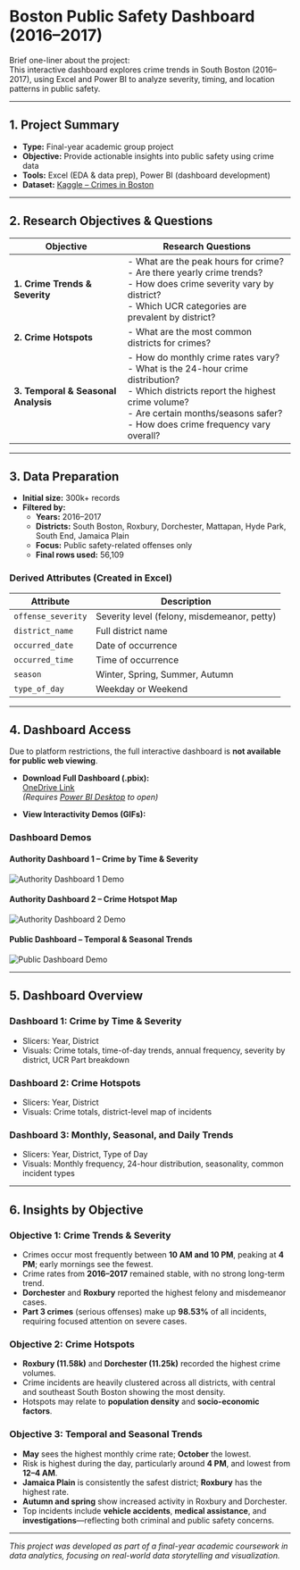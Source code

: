 # Boston Public Safety Dashboard (2016–2017)

Brief one-liner about the project:  
This interactive dashboard explores crime trends in South Boston (2016–2017), using Excel and Power BI to analyze severity, timing, and location patterns in public safety.

---

## 1. Project Summary

- **Type:** Final-year academic group project
- **Objective:** Provide actionable insights into public safety using crime data
- **Tools:** Excel (EDA & data prep), Power BI (dashboard development)
- **Dataset:** [Kaggle – Crimes in Boston](https://www.kaggle.com/datasets/AnalyzeBoston/crimes-in-boston)

---

## 2. Research Objectives & Questions

| Objective | Research Questions |
|----------|--------------------|
| **1. Crime Trends & Severity** | - What are the peak hours for crime?<br>- Are there yearly crime trends?<br>- How does crime severity vary by district?<br>- Which UCR categories are prevalent by district? |
| **2. Crime Hotspots** | - What are the most common districts for crimes? |
| **3. Temporal & Seasonal Analysis** | - How do monthly crime rates vary?<br>- What is the 24-hour crime distribution?<br>- Which districts report the highest crime volume?<br>- Are certain months/seasons safer?<br>- How does crime frequency vary overall? |

---

## 3. Data Preparation

- **Initial size:** 300k+ records
- **Filtered by:**
  - **Years:** 2016–2017
  - **Districts:** South Boston, Roxbury, Dorchester, Mattapan, Hyde Park, South End, Jamaica Plain
  - **Focus:** Public safety-related offenses only
  - **Final rows used:** 56,109

### Derived Attributes (Created in Excel)

| Attribute         | Description                              |
|------------------|-------------------------------------------|
| `offense_severity` | Severity level (felony, misdemeanor, petty) |
| `district_name`   | Full district name                       |
| `occurred_date`   | Date of occurrence                       |
| `occurred_time`   | Time of occurrence                       |
| `season`          | Winter, Spring, Summer, Autumn           |
| `type_of_day`     | Weekday or Weekend                       |

---

## 4. Dashboard Access

Due to platform restrictions, the full interactive dashboard is **not available for public web viewing**.

- **Download Full Dashboard (.pbix):**  
  [OneDrive Link](https://xuliujun1-my.sharepoint.com/:u:/g/personal/75900_office365proplus_co/EZ-nUDGe14lMr8gBX1gehOcB5QyUVGwvllEJu_9uGMjoXg?e=5QJ4oL)  
  *(Requires [Power BI Desktop](https://powerbi.microsoft.com/desktop) to open)*

- **View Interactivity Demos (GIFs):**

### Dashboard Demos

#### Authority Dashboard 1 – Crime by Time & Severity
![Authority Dashboard 1 Demo](assets/authority1_demo.gif)

#### Authority Dashboard 2 – Crime Hotspot Map
![Authority Dashboard 2 Demo](assets/authority2_demo.gif)

#### Public Dashboard – Temporal & Seasonal Trends
![Public Dashboard Demo](assets/public_demo.gif)

---

## 5. Dashboard Overview

### Dashboard 1: Crime by Time & Severity
- Slicers: Year, District
- Visuals: Crime totals, time-of-day trends, annual frequency, severity by district, UCR Part breakdown

### Dashboard 2: Crime Hotspots
- Slicers: Year, District
- Visuals: Crime totals, district-level map of incidents

### Dashboard 3: Monthly, Seasonal, and Daily Trends
- Slicers: Year, District, Type of Day
- Visuals: Monthly frequency, 24-hour distribution, seasonality, common incident types

---

## 6. Insights by Objective

### Objective 1: Crime Trends & Severity

- Crimes occur most frequently between **10 AM and 10 PM**, peaking at **4 PM**; early mornings see the fewest.
- Crime rates from **2016–2017** remained stable, with no strong long-term trend.
- **Dorchester** and **Roxbury** reported the highest felony and misdemeanor cases.
- **Part 3 crimes** (serious offenses) make up **98.53%** of all incidents, requiring focused attention on severe cases.

### Objective 2: Crime Hotspots

- **Roxbury (11.58k)** and **Dorchester (11.25k)** recorded the highest crime volumes.
- Crime incidents are heavily clustered across all districts, with central and southeast South Boston showing the most density.
- Hotspots may relate to **population density** and **socio-economic factors**.

### Objective 3: Temporal and Seasonal Trends

- **May** sees the highest monthly crime rate; **October** the lowest.
- Risk is highest during the day, particularly around **4 PM**, and lowest from **12–4 AM**.
- **Jamaica Plain** is consistently the safest district; **Roxbury** has the highest rate.
- **Autumn and spring** show increased activity in Roxbury and Dorchester.
- Top incidents include **vehicle accidents**, **medical assistance**, and **investigations**—reflecting both criminal and public safety concerns.

---

_This project was developed as part of a final-year academic coursework in data analytics, focusing on real-world data storytelling and visualization._

